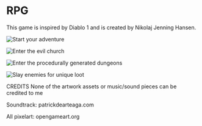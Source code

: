 # RPG
This game is inspired by Diablo 1 and is created by Nikolaj Jenning Hansen. 

![Start your adventure](start.gif)

![Enter the evil church](church.gif)

![Enter the procedurally generated dungeons](dungeon.gif)

![Slay enemies for unique loot](loot.gif)

CREDITS
None of the artwork assets or music/sound pieces can be credited to me

Soundtrack: patrickdearteaga.com

All pixelart: opengameart.org
